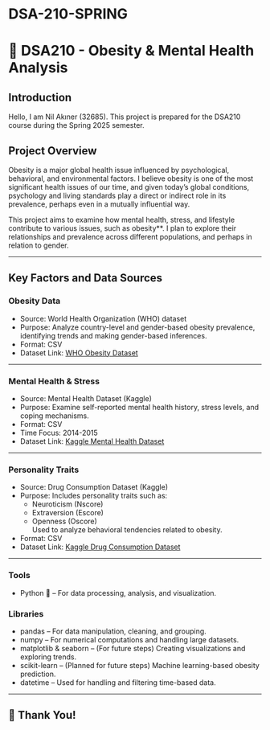 # DSA-210-SPRING
# 📌 DSA210 - Obesity & Mental Health Analysis

## Introduction
Hello, I am Nil Akıner (32685). This project is prepared for the DSA210 course during the Spring 2025 semester.

## Project Overview
Obesity is a major global health issue influenced by psychological, behavioral, and environmental factors. I believe obesity is one of the most significant health issues of our time, and given today’s global conditions, psychology and living standards play a direct or indirect role in its prevalence, perhaps even in a mutually influential way.  

This project aims to examine how mental health, stress, and lifestyle contribute to various issues, such as obesity**. I plan to explore their relationships and prevalence across different populations, and perhaps in relation to gender.

---

## Key Factors and Data Sources

### Obesity Data
- Source: World Health Organization (WHO) dataset  
- Purpose: Analyze country-level and gender-based obesity prevalence, identifying trends and making gender-based inferences.  
- Format: CSV  
- Dataset Link: [WHO Obesity Dataset](https://www.who.int/data/gho/data/indicators/indicator-details/GHO/prevalence-of-obesity-among-adults-bmi-=-30-(crude-estimate)-(-))

---

### Mental Health & Stress
- Source: Mental Health Dataset (Kaggle)  
- Purpose: Examine self-reported mental health history, stress levels, and coping mechanisms.  
- Format: CSV  
- Time Focus: 2014-2015  
- Dataset Link: [Kaggle Mental Health Dataset](https://www.kaggle.com/datasets/bhavikjikadara/mental-health-dataset)  

---

### Personality Traits
- Source: Drug Consumption Dataset (Kaggle)  
- Purpose: Includes personality traits such as:
  -  Neuroticism (Nscore)
  -  Extraversion (Escore)
  -  Openness (Oscore)  
  Used to analyze behavioral tendencies related to obesity.  
- Format: CSV  
- Dataset Link: [Kaggle Drug Consumption Dataset](https://www.kaggle.com/datasets/obeykhadija/drug-consumptions-uci)  

---

### Tools
- Python 🐍 – For data processing, analysis, and visualization.  

### Libraries
- pandas – For data manipulation, cleaning, and grouping.  
- numpy – For numerical computations and handling large datasets.  
- matplotlib & seaborn – (For future steps) Creating visualizations and exploring trends.  
- scikit-learn – (Planned for future steps) Machine learning-based obesity prediction.  
- datetime – Used for handling and filtering time-based data.  

---

## 🙏 Thank You!
